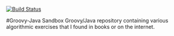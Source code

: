 [![Build Status](https://travis-ci.org/AlparSzabados/Groovy-Java-Sandbox.svg?branch=master)](https://travis-ci.org/AlparSzabados/Groovy-Java-Sandbox)

#Groovy-Java Sandbox
Groovy/Java repository containing various algorithmic exercises that I found in books or on the internet.
